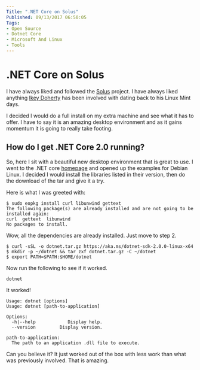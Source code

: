 ```yaml
---
Title: ".NET Core on Solus"
Published: 09/13/2017 06:50:05
Tags: 
- Open Source
- Dotnet Core
- Microsoft And Linux
- Tools
---
```

# .NET Core on Solus

I have always liked and followed the [Solus](https://solus-project.com) project. I have always liked anything [Ikey Doherty](https://github.com/ikeydoherty) has been involved with dating back to his Linux Mint days.  

I decided I would do a full install on my extra machine and see what it has to offer. I have to say it is an amazing desktop environment and as it gains momentum it is going to really take footing.

## How do I get .NET Core 2.0 running?

So, here I sit with a beautiful new desktop environment that is great to use. I went to the .NET core [homepage](https://www.microsoft.com/net/core#linuxdebian) and opened up the examples for Debian Linux. I decided I would install the libraries listed in their version, then do the download of the tar and give it a try.

Here is what I was greeted with:

```
$ sudo eopkg install curl libunwind gettext
The following package(s) are already installed and are not going to be installed again:
curl  gettext  libunwind
No packages to install.
```

Wow, all the dependencies are already installed. Just move to step 2.

```
$ curl -sSL -o dotnet.tar.gz https://aka.ms/dotnet-sdk-2.0.0-linux-x64
$ mkdir -p ~/dotnet && tar zxf dotnet.tar.gz -C ~/dotnet
$ export PATH=$PATH:$HOME/dotnet
```

Now run the following to see if it worked.

```
dotnet
```

It worked!

```
Usage: dotnet [options]
Usage: dotnet [path-to-application]

Options:
  -h|--help            Display help.
  --version         Display version.

path-to-application:
  The path to an application .dll file to execute.
```

Can you believe it? It just worked out of the box with less work than what was previously involved. That is amazing.
